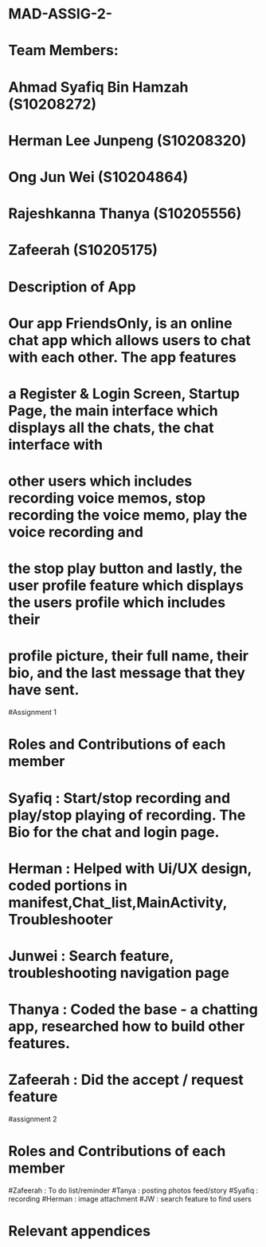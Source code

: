 # MAD-ASSIG-2-


# Team Members:
# Ahmad Syafiq Bin Hamzah (S10208272)
# Herman Lee Junpeng (S10208320)
# Ong Jun Wei (S10204864)
# Rajeshkanna Thanya (S10205556)
# Zafeerah (S10205175)



# Description of App
# Our app FriendsOnly, is an online chat app which allows users to chat with each other. The app features
# a Register & Login Screen, Startup Page, the main interface which displays all the chats, the chat interface with
# other users which includes recording voice memos, stop recording the voice memo, play the voice recording and
# the stop play button and lastly, the user profile feature which displays the users profile which includes their
# profile picture, their full name, their bio, and the last message that they have sent.


#Assignment 1
# Roles and Contributions of each member
# Syafiq : Start/stop recording and play/stop playing of recording. The Bio for the chat and login page.
# Herman : Helped with Ui/UX design, coded portions in manifest,Chat_list,MainActivity, Troubleshooter
# Junwei : Search feature, troubleshooting navigation page
# Thanya : Coded the base - a chatting app, researched how to build other features. 
# Zafeerah : Did the accept / request feature

#assignment 2
# Roles and Contributions of each member
#Zafeerah : To do list/reminder
#Tanya : posting photos feed/story
#Syafiq : recording
#Herman : image attachment
#JW : search feature to find users



# Relevant appendices

